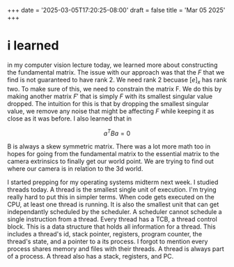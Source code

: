 +++
date = '2025-03-05T17:20:25-08:00'
draft = false
title = 'Mar 05 2025'
+++

# i learned
in my computer vision lecture today, we learned more about constructing the fundamental matrix. The issue with our approach
was that the $F$ that we find is not guaranteed to have rank 2. We need rank 2 becuase $[e]_x$ has rank two. To make sure
of this, we need to constrain the matrix F. We do this by making another matrix $F'$ that is simply $F$ with its smallest
singular value dropped. The intuition for this is that by dropping the smallest singular value, we remove any noise that 
might be affecting $F$ while keeping it as close as it was before. I also learned that in

$$
a^T B a = 0
$$

B is always a skew symmetric matrix. There was a lot more math too in hopes for going from the fundamental matrix to the
essential matrix to the camera extrinsics to finally get our world point. We are trying to find out where our camera is in
relation to the 3d world.

I started prepping for my operating systems midterm next week. I studied threads today. A thread is the smallest single
unit of execution. I'm trying really hard to put this in simpler terms. When code gets executed on the CPU, at least one 
thread is running. It is also the smallest unit that can get independantly scheduled by the scheduler. A scheduler cannot
schedule a single instruction from a thread. Every thread has a TCB, a thread control block. This is a data structure that
holds all information for a thread. This includes a thread's id, stack pointer, registers, program counter, the thread's 
state, and a pointer to a its process. I forgot to mention every process shares memory and files with their threads. A thread
is always part of a process. A thread also has a stack, registers, and PC. 
